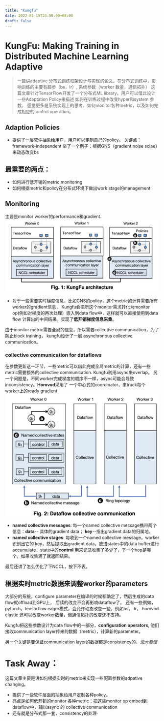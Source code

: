 ```yaml
---
title: "Kungfu"
date: 2022-01-15T23:50:00+08:00
draft: false
---
```


# KungFu: Making Training in Distributed Machine Learning Adaptive

> 一篇讲adaptive 分布式训练框架设计与实现的论文。在分布式训练中，影响训练的主要有超参（bs，lr）,
系统参数（worker 数量，通信拓扑）
这篇文章针对TensorFlow开发了一个分布式ML library。用户可以借此设计一些Adaptation Policy来描述
如何在训练过程中改变hyper和system 参数。
感觉更多是系统实现上的思考，如何monitor各种metric，以及如何完成相应的control operation。

## Adaption Policies
- 提供了一层软件抽象给用户，用户可以定制自己的policy。
关键点：framework-independent
举了一个例子：根据GNS（gradient noise sclae）来动态改变bs

## 最重要的两点：
- 如何进行低开销的metric monitoring
- 如何根据metric和policy在分布式环境下做出work stage的management


## Monitoring
主要是monitor worker的performance和gradient. 
![](architecture.png)

- 对于一些需要实时梯度信息，比如GNS的policy，这个metric的计算需要所有worker的gradient信息，
Kungfu会把所这个monitor需求转化为monitor op(例如对梯度的再次处理）嵌入到data flow中，这样就可以直接使用到data flow
计算出的中间结果。实现了**低开销梯度信息采集**。


由于monitor metric需要全局的信息，所以需要collective communication，为了防止block training，
kungfu设计了一层 asynchronous collective communication。
### collective communication for dataflows

在参数更新这一环节，一些metric可以借此完成全局metric的计算，还有一些metric需要额外的collective
communication. Kungfu利用async来overlap。
另一个问题是，不同worker完成梯度的顺序不一样，async可能会导致inconsistency。**Horovod**采用了
一个中心式的coordinator，来track每个worker上的ready gradient
![](dataflow.png)
- **named collective messages**: 每一个named collective message携带两个信息：**data**--
具体的gradient data； **key**--指出gradient data的归属地。
- **named collective stages**: 每收到一个named collective message，worker识别出它的
key，然后提取出gradient data，放进states中的data buffer进行accumulate，state中的**control**
用来记录收集了多少了，下一个hop是哪个，如果收集满了就返回结果。

最后还讲了怎么优化了下NCCL，按下不表。

## 根据实时metric数据来调整worker的parameters
大部分的系统，configure parameter在编译的时候都确定了，然后生成的data flow就offload到GPU上，
后续的改变不会再影响dataflow了。
还有一些例如，pytorch，tensorflow eager模式，会允许动态改变一些，例如bs， lr， horovod elastic
还可以改变worker数量，但通信拓扑的改变还不支持。

Kungfu把这些参数设计为data flow中的一部分，**configuration operators**, 他们接收communication layer传来的数据（metric），计算新的parameter。

另一个关键是要保证communication layer的数据都是consistency的，*没大看懂*


# Task Away：
这篇文章主要是讲如何根据实时的metric来实现一些配置参数的adpative changing。
- 提供了一些软件层面的抽象给用户定制各种policy。
- 亮点是如何低开销的monitor 各种metric：把这些monitor op embed到dataflow中，辅以async 的
collective communication
- 还有就是分布式那一套，consistency的处理·

